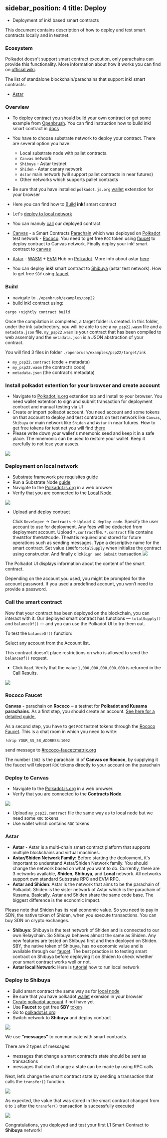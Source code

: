 sidebar_position: 4
title: Deploy
-------------

- Deployment of ink! based smart contracts

This document contains description of how to deploy and test smart contracts locally and in testnet.

### Ecosystem

Polkadot doesn't support smart contract execution, only parachains can provide this functionality. More information
about how it works you can find on [official wiki](https://wiki.polkadot.network/docs/en/build-smart-contracts).

The list of standalone blockchain/parachains that support ink! smart contracts:

* [Astar](https://astar.network/)

### Overview

- To deploy contract you should build your own contract or get some example from [Openbrush](https://github.com/Supercolony-net/openbrush-contracts/tree/main/examples). You can find instruction how to build ink! smart contract in [docs](https://ink.substrate.io/getting-started/building-your-contract)
- You have to choose substrate network to deploy your contract.
  There are several option you have:

  - Local substrate node with pallet contracts.
  - `Canvas` network
  - `Shibuya` - Astar testnet
  - `Shiden` - Astar canary network
  - `Astar` main network (will support pallet contracts in near futures)
  - Other networks which supports pallet contracts
- Be sure that you have installed `polkadot.js.org` [wallet](#Install-polkadot-extention-for-your-browser-and-create-account) extenstion for your browser
- Here you can find how to [Build](https://ink.substrate.io/cargo-contract-cli/#usage) **ink!** smart contract
- Let's [deploy to local network](#Deployment-on-local-network)
- You can manuly [call](#Call-the-smart-contract) our deployed contract
- [Canvas](https://github.com/paritytech/cumulus#canvas-) - a Smart Contracts [Parachain](https://wiki.polkadot.network/docs/learn-parachains) which was deployed on [Polkadot](https://polkadot.network/ru/) test network - [Rococo](https://polkadot.network/tag/rococo/). You need to get free `ROC` token using [faucet](#Rococo-Faucet) to deploy contract to Canvas network. Finally deploy your ink! smart contract to [canvas](#Deploy-to-Canvas)
- [Astar](#Astar) - [WASM](https://webassembly.org/) + [EVM](https://ethereum.org/en/developers/docs/evm/) Hub on [Polkadot](https://polkadot.network/). More info about astar [here](https://docs.astar.network/)
- You can deploy **ink!** smart contract to [Shibuya](#Deploy-to-Shibuya) (astar test network). How to get free `SBY` using [faucet](https://docs.astar.network/integration/testnet-faucet)

### Build

- navigate to `./openbrush/examples/psp22`
- build ink! contract using:

```
cargo +nightly contract build
```

Once the compilation is completed, a target folder is created. In this folder, under the ink subdirectory, you will be able to see a `my_psp22.wasm` file and a `metadata.json` file. `my_psp22.wasm` is your contract that has been compiled to web assembly and the `metadata.json` is a JSON abstraction of your contract.

You will find 3 files in folder `./openbrush/examples/psp22/target/ink`

- `my_psp22.contract` (code + metadata)
- `my_psp22.wasm` (the contract’s code)
- `metadata.json` (the contract’s metadata)

### Install polkadot extention for your browser and create account

- Navigate to [Polkadot.js.org](https://polkadot.js.org/extension/) extention tab and install to your browser. You need wallet extention to sign and submit transaction for deployment contract and manual testing via UI
- Create or import polkadot account. You need account and some tokens on that account to deploy and test contracts on test network like `Canvas`, `Shibuya` or main network like `Shiden` and `Astar` in near futures. How to get free tokens for test net you will find [there](#Rococo-Faucet)
- Please write down your wallet's mnemonic seed and keep it in a safe place. The mnemonic can be used to restore your wallet. Keep it carefully to not lose your assets.

![](assets/20220605_155001_create-wallet.gif)

### Deployment on local network

- Substrate framework pre requisites [guide](https://ink.substrate.io/getting-started/setup/#substrate-framework-pre-requisites)
- Run a Substrate Node [guide](https://ink.substrate.io/getting-started/running-substrate)
- Navigate to the [Polkadot.js.org](https://polkadot.js.org) in a web browser
- Verify that you are connected to the [Local Node](https://github.com/substrate-developer-hub/substrate-node-template).

![](assets/20220604_183027_go-to-polkadot.gif)

- Upload and deploy contract

  Click `Developer` -> `Contracts` -> `Upload & deploy code`. Specify the user account to use for deployment. Any fees will be deducted from deployment account. Upload `*.contract`file. `*.contract` file contains the`ABI`for the`WASM`code. The`ABI`is required and stored for future operations such as sending messages. Type a descriptive name for the smart contract. Set value `1000`for`totalSupply` when initialize the contract using constructor. And finally click`Sign and Submit` transaction.![](assets/20220605_122254_upload-contract.gif)

The Polkadot UI displays information about the content of the smart contract.

Depending on the account you used, you might be prompted for the account password. If you used a predefined account, you won’t need to provide a password.

### Call the smart contract

Now that your contract has been deployed on the blockchain, you can interact with it. Our deployed smart contract has  functions — `totalSupply()` and `balanceOf()` — and you can use the Polkadot UI to try them out.

To test the `balanceOf()` function:

Select any account from the Account list.

This contract doesn’t place restrictions on who is allowed to send the `balanceOf()` request.

- Click `Read`. Verify that the value `1,000,000,000,000,000` is returned in the Call Results.

![](assets/20220605_124705_balance-of.gif)

### Rococo Faucet

**Canvas** - parachain on **Rococo** ‒ a testnet for **Polkadot and Kusama parachains**.
As a first step, you should create an account. [See here for a detailed guide.](https://wiki.polkadot.network/docs/learn-account-generation)

As a second step, you have to get `ROC` testnet tokens through the [Rococo Faucet](https://wiki.polkadot.network/docs/learn-DOT#getting-rococo-tokens). This is a chat room in which you need to write:

`!drip YOUR_SS_58_ADDRESS:1002`

send message to [#rococo-faucet:matrix.org](https://matrix.to/#/#rococo-faucet:matrix.org)

The number `1002` is the parachain id of **Canvas on Rococo**, by supplying it the faucet will teleport `ROC` tokens directly to your account on the parachain

### Deploy to Canvas

- Navigate to the [Polkadot.js.org](https://polkadot.js.org/appshttps://paritytech.github.io/contracts-u) in a web browser.
- Verify that you are connected to the **Contracts Node**.

![](assets/20220605_125943_contracts-node.gif)

- Upload `my_psp22.contract` file the same way as to local node but we need some `ROC` tokens
- Use wallet which contains `ROC` tokens

### Astar

* **Astar** - Astar is a multi-chain smart contract platform that supports multiple
  blockchains and virtual machines.
* **Astar/Shiden Network Family:**
  Before starting the deployment, it's important to understand Astar/Shiden Network family. You should change the network based on what you want to do. Currently, there are 3 networks available, **Shiden**, **Shibuya**, and **Local** network. All networks support own standard Substrate RPC and EVM RPC.
* **Astar and Shiden**:
  Astar is the network that aims to be the parachain of Polkadot. Shiden is the sister network of Astar which is the parachain of Kusama. Basically, Astar and Shiden share the same code base. The biggest difference is the economic impact.

Please note that Shiden has its real economic value. So you need to pay in SDN, the native token of Shiden, when you execute transactions. You can buy SDN on crypto exchanges.

* **Shibuya**:
  Shibuya is the test network of Shiden and is connected to our own Relaychain. So Shibuya behaves almost the same as Shiden. Any new features are tested on Shibuya first and then deployed on Shiden. SBY, the native token of Shibuya, has no economic value and is available through our [faucet](https://docs.astar.network/integration/testnet-faucet). The best practice is to testing smart contract on Shibuya before deploying it on Shiden to check whether your smart contract works well or not.
* **Astar local Network**:
  Here is [tutorial](https://docs.astar.network/tutorial/develop-and-deploy-your-first-smart-contract-on-aster-shiden-evm/running-local-network) how to run local network

### Deploy to Shibuya

- Build smart contract the same way as for [local node](#Build)
- Be sure that you have polkadot [wallet](https://docs.astar.network/stake2earn-festival/how-to-make-a-kusama-polkadot-address#recommend-polkadot-.js-browser-plugin) exension in your browser
- [Create polkadot account](https://docs.astar.network/tutorial/how-to/how-to-make-a-kusama-polkadot-address#create-account) if not have yet
- Use **Faucet** to get free **SBY** [token](https://docs.astar.network/integration/testnet-faucet)
- Go to [polkadot.js.org](https://polkadot.js.org/apps/?rpc=wss%3A%2F%2Frpc.shibuya.astar.network#/explorer)
- Switch network to **Shibuya** and deploy contract

![](assets/20220605_132655_shibuya_testnet.gif)

We use **“messages”** to communicate with smart contracts.

There are 2 types of messages:

- messages that change a smart contract’s state should be sent as transactions
- messages that don’t change a state can be made by using RPC calls

Next, let’s change the smart contract state by sending a transaction that calls the `transfer()` function.

![](assets/20220605_132803_transfer-shibuya.gif)

As expected, the value that was stored in the smart contract changed from `0` to `1` after the `transfer()` transaction is successfully executed

![](assets/20220605_133034_check-balance-of-shibuya.gif)

Congratulations, you deployed and test your first L1 Smart Contract to **Shibuya** network!
